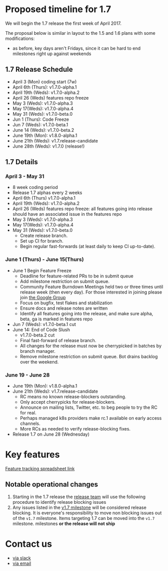 # Proposed timeline for 1.7
We will begin the 1.7 release the first week of April 2017.

The proposal below is similar in layout to the 1.5 and 1.6 plans with some
modifications:
- as before, key days aren't Fridays, since it can be hard to end milestones right up against weekends

## 1.7 Release Schedule
- April 3 (Mon) coding start (7w)
- April 6th (Thurs): v1.7.0-alpha.1
- April 19th (Weds): v1.7.0-alpha.2
- April 26 (Weds) features repo freeze
- May 3 (Weds): v1.7.0-alpha.3
- May 17(Weds): v1.7.0-alpha.4
- May 31 (Weds): v1.7.0-beta.0
- Jun 1 (Thurs): Code Freeze 
- Jun 7 (Weds): v1.7.0-beta.1
- June 14 (Weds): v1.7.0-beta.2
- June 19th (Mon): v1.8.0-alpha.1
- June 21th (Weds): v1.7.release-candidate
- June 28th (Weds):  v1.7.0 (release!)

## 1.7 Details

### April 3 - May 31
- 8 week coding period
- Release 1.7 alphas every 2 weeks
- April 6th (Thurs) v1.7.0-alpha.1
- April 19th (Weds): v1.7.0-alpha.2
- April 26 (Weds) features repo freeze: all features going into release should
  have an associated issue in the features repo
- May 3 (Weds): v1.7.0-alpha.3
- May 17(Weds): v1.7.0-alpha.4
- May 31 (Weds): v1.7.0-beta.0
  * Create release branch.
  * Set up CI for branch.
  * Begin regular fast-forwards (at least daily to keep CI up-to-date).

### June 1 (Thurs) - June 15(Thurs)
- June 1 Begin Feature Freeze
  * Deadline for feature-related PRs to be in submit queue
  * Add milestone restriction on submit queue.
  * Community Feature Burndown Meetings held two or three times until release week (then every day). For those interested in joining please join [the Google Group](https://groups.google.com/forum/#!forum/kubernetes-milestone-burndown)
  * Focus on bugfix, test flakes and stabilization
  * Ensure docs and release notes are written
  * Identify all features going into the release, and make sure alpha, beta, ga is marked in features repo
- Jun 7 (Weds): v1.7.0-beta.1 cut
- June 14: End of Code Slush
  * v1.7.0-beta.2 cut
  * Final fast-forward of release branch.
  * All changes for the release must now be cherrypicked in batches by branch
  manager.
  * Remove milestone restriction on submit queue. Bot drains backlog over the
  weekend.

### June 19 - June 28
- June 19th (Mon): v1.8.0-alpha.1
- June 21th (Weds): v1.7.release-candidate
  * RC means no known release-blockers outstanding.
  * Only accept cherrypicks for release-blockers.
  * Announce on mailing lists, Twitter, etc. to beg people to try the RC for real.
  * Perhaps managed k8s providers make rc.1 available on early access channels.
  * More RCs as needed to verify release-blocking fixes.
- Release 1.7 on June 28 (Wednesday)


# Key features
[Feature tracking spreadsheet
link](https://docs.google.com/spreadsheets/d/1IJSTd3MHorwUt8i492GQaKKuAFsZppauT4v1LJ91WHY/edit#gid=0)

## Notable operational changes

1. Starting in the 1.7 release the [release team](https://github.com/kubernetes/features/blob/master/release-1.7/release_team.md)
  will use the following procedure to identify release blocking issues
  1. Any issues listed in the [v1.7 milestone](https://github.com/kubernetes/kubernetes/issues?utf8=%E2%9C%93&q=is%3Aissue%20is%3Aopen%20milestone%3Av1.7)
     will be considered release blocking. It is everyone's responsibility to move non blocking issues out of the `v1.7` milestone. Items targeting 1.7 can be moved into the `v1.7` milestone.
     milestones **or the release will not ship**

# Contact us
- [via slack](https://kubernetes.slack.com/messages/k8s-release/)
- [via email](mailto:kubernetes-release@googlegroups.com)
